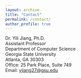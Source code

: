 ```yaml
---
layout: archive
title: "Contact"
permalink: /contact/
author_profile: true
---
```


Dr. Yili Jiang, Ph.D.  
Assistant Professor  
Department of Computer Science  
Georgia State University  
Atlanta, GA 30303  
Office: 25 Park Place, Suite 749  
Email: yjiang27@gsu.edu  

